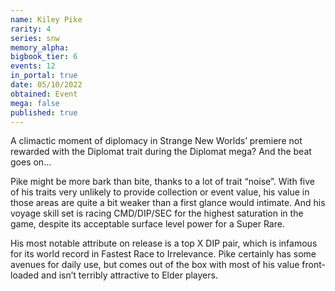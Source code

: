 ```yaml
---
name: Kiley Pike
rarity: 4
series: snw
memory_alpha:
bigbook_tier: 6
events: 12
in_portal: true
date: 05/10/2022
obtained: Event
mega: false
published: true
---
```


A climactic moment of diplomacy in Strange New Worlds’ premiere not rewarded with the Diplomat trait during the Diplomat mega? And the beat goes on…

Pike might be more bark than bite, thanks to a lot of trait “noise”. With five of his traits very unlikely to provide collection or event value, his value in those areas are quite a bit weaker than a first glance would intimate. And his voyage skill set is racing CMD/DIP/SEC for the highest saturation in the game, despite its acceptable surface level power for a Super Rare.

His most notable attribute on release is a top X DIP pair, which is infamous for its world record in Fastest Race to Irrelevance. Pike certainly has some avenues for daily use, but comes out of the box with most of his value front-loaded and isn’t terribly attractive to Elder players.
